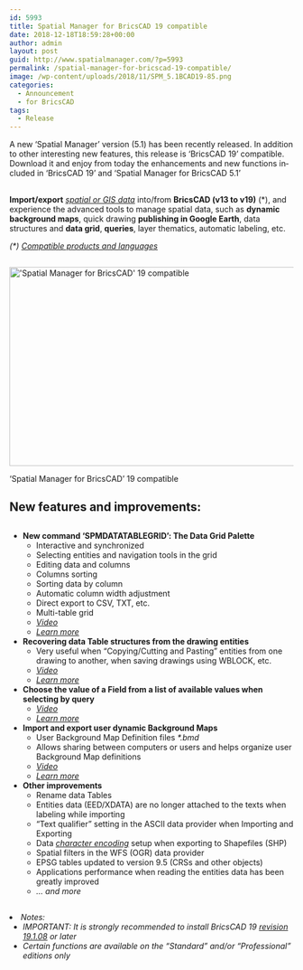 ```yaml
---
id: 5993
title: Spatial Manager for BricsCAD 19 compatible
date: 2018-12-18T18:59:28+00:00
author: admin
layout: post
guid: http://www.spatialmanager.com/?p=5993
permalink: /spatial-manager-for-bricscad-19-compatible/
image: /wp-content/uploads/2018/11/SPM_5.1BCAD19-85.png
categories:
  - Announcement
  - for BricsCAD
tags:
  - Release
---
```

<p>
  A n<span lang="en">ew ‘Spatial Manager’ version (5.1) has been recently released. In addition to other interesting new features, this release is ‘BricsCAD 19’ compatible. Download it and enjoy from today the enhancements and new functions included in &#8216;BricsCAD 19&#8217; and &#8216;Spatial Manager for BricsCAD 5.1&#8217;</span>
</p>

<p>
  <!--more-->
</p>

<h2>
</h2>

<p>
  <strong>Import/export</strong> <em><span><span><a href="http://wiki.spatialmanager.com/index.php/Spatial_Manager™_for_BricsCAD_-_FAQs:_Providers" target="_blank" rel="nofollow">spatial or GIS data</a></span></span></em> into/from <strong>BricsCAD (v13 to v19)</strong> (*), and experience the advanced tools to manage spatial data, such as <strong>dynamic background maps</strong>, quick drawing <strong>publishing in Google Earth</strong>, data structures and <strong>data grid</strong>, <strong>queries</strong>, layer thematics, automatic labeling, etc.
</p>

<p>
  <em>(*) <span><a href="http://wiki.spatialmanager.com/index.php/Spatial_Manager%E2%84%A2_for_BricsCAD_-_FAQs:_Compatible_BricsCAD_applications" target="_blank" rel="nofollow">Compatible products and languages</a></span></em>
</p>

<h2>
</h2>

<div>
  <a href="http://www.spatialmanager.com/wp-content/uploads/2018/11/SMP_BCAD19.png" target="_blank" rel="nofollow"><img src="http://www.spatialmanager.com/wp-content/uploads/2018/11/SMP_BCAD19-1024x576.png" alt="'Spatial Manager for BricsCAD' 19 compatible" width="625" height="352" srcset="http://www.spatialmanager.com/wp-content/uploads/2018/11/SMP_BCAD19-1024x576.png 1024w, http://www.spatialmanager.com/wp-content/uploads/2018/11/SMP_BCAD19-300x169.png 300w, http://www.spatialmanager.com/wp-content/uploads/2018/11/SMP_BCAD19-768x432.png 768w, http://www.spatialmanager.com/wp-content/uploads/2018/11/SMP_BCAD19-624x351.png 624w, http://www.spatialmanager.com/wp-content/uploads/2018/11/SMP_BCAD19.png 1280w" sizes="(max-width: 625px) 100vw, 625px" /></a>
  
  <p>
    &#8216;Spatial Manager for BricsCAD&#8217; 19 compatible
  </p>
</div>

<h2>
</h2>

<h2>
  <span>New features and improvements:</span>
</h2>

<h2>
</h2>

<ul>
  <li>
    <span><strong>New command &#8216;SPMDATATABLEGRID&#8217;: The Data Grid Palette</strong></span> <ul>
      <li>
        Interactive and synchronized
      </li>
      <li>
        Selecting entities and navigation tools in the grid
      </li>
      <li>
        Editing data and columns
      </li>
      <li>
        Columns sorting
      </li>
      <li>
        Sorting data by column
      </li>
      <li>
        Automatic column width adjustment
      </li>
      <li>
        Direct export to CSV, TXT, etc.
      </li>
      <li>
        Multi-table grid
      </li>
      <li>
        <em><a href="https://youtu.be/hAbfKiopJwc?rel=0" target="_blank" rel="nofollow"><span>Video</span></a></em>
      </li>
      <li>
        <a href="http://wiki.spatialmanager.com/index.php/Spatial_Manager%E2%84%A2_for_BricsCAD_-_FAQs:_Data_Structure_Management_(%22Standard%22_and_%22Professional%22_editions_only)#Can_I_view_and_edit_the_entities_data_in_a_table_form.3F_.28.22Professional.22_edition_only.29" target="_blank" rel="nofollow"><em><span>Learn more</span></em></a>
      </li>
    </ul>
  </li>
  
  <li>
    <span><strong>Recovering data Table structures from the drawing entities</strong></span> <ul>
      <li>
        Very useful when &#8220;Copying/Cutting and Pasting&#8221; entities from one drawing to another, when saving drawings using WBLOCK, etc.
      </li>
      <li>
        <em><a href="https://youtu.be/E-2wUC99IRE?rel=0" target="_blank" rel="nofollow"><span>Video</span></a></em>
      </li>
      <li>
        <a href="http://wiki.spatialmanager.com/index.php/Spatial_Manager%E2%84%A2_for_BricsCAD_-_FAQs:_Data_Structure_Management_(%22Standard%22_and_%22Professional%22_editions_only)#How_can_I_define_data_tables_in_a_drawing.3F" target="_blank" rel="nofollow"><em><span>Learn more</span></em></a>
      </li>
    </ul>
  </li>
  
  <li>
    <span><strong>Choose the value of a Field from a list of available values when selecting by query</strong></span> <ul>
      <li>
        <em><a href="https://youtu.be/TTtlug9Ckec?rel=0" target="_blank" rel="nofollow"><span>Video</span></a></em>
      </li>
      <li>
        <em><a href="http://wiki.spatialmanager.com/index.php/Spatial_Manager%E2%84%A2_for_BricsCAD_-_FAQs:_Data_Structure_Management_(%22Standard%22_and_%22Professional%22_editions_only)#Can_I_define_a_selection_of_entities_based_on_the_values_of_their_data.3F" target="_blank" rel="nofollow"><span>Learn more</span></a></em>
      </li>
    </ul>
  </li>
  
  <li>
    <span><strong>Import and export user dynamic Background Maps</strong></span> <ul>
      <li>
        User Background Map Definition files <em>*.bmd</em>
      </li>
      <li>
        Allows sharing between computers or users and helps organize user Background Map definitions
      </li>
      <li>
        <em><a href="https://youtu.be/UUJxuF3Y3Ss?rel=0" target="_blank" rel="nofollow"><span>Video</span></a></em>
      </li>
      <li>
        <em><a href="http://wiki.spatialmanager.com/index.php/Spatial_Manager%E2%84%A2_for_BricsCAD_-_FAQs:_Background_Maps_(%22Standard%22_and_%22Professional%22_editions_only)#Can_I_configure_my_own_Web_Map_Services.3F" target="_blank" rel="nofollow"><span>Learn more</span></a></em>
      </li>
    </ul>
  </li>
  
  <li>
    <span><strong>Other improvements</strong></span> <ul>
      <li>
        Rename data Tables
      </li>
      <li>
        Entities data (EED/XDATA) are no longer attached to the texts when labeling while importing
      </li>
      <li>
        &#8220;Text qualifier&#8221; setting in the ASCII data provider when Importing and Exporting
      </li>
      <li>
        Data <a href="https://en.wikipedia.org/wiki/Character_encoding" target="_blank" rel="nofollow"><span><em>character encoding</em></span></a> setup when exporting to Shapefiles (SHP)
      </li>
      <li>
        Spatial filters in the WFS (OGR) data provider
      </li>
      <li>
        EPSG tables updated to version 9.5 (CRSs and other objects)
      </li>
      <li>
        Applications performance when reading the entities data has been greatly improved
      </li>
      <li>
        <em>… and more</em>
      </li>
    </ul>
  </li>
</ul>

<h2>
</h2>

<li>
  <em>Notes:</em> <ul>
    <li>
      <em>IMPORTANT: It is strongly recommended to install BricsCAD 19 <a href="https://www.bricsys.com/protected/download.do" target="_blank" rel="nofollow"><span>revision 19.1.08</span></a> or later</em>
    </li>
    <li>
      <em>Certain functions are available on the “Standard” and/or “Professional” editions only</em>
    </li>
  </ul>
</li>
